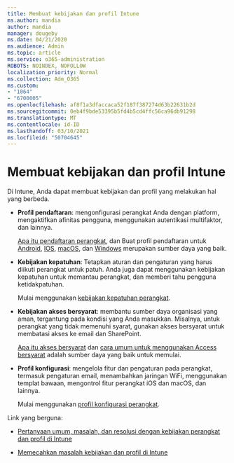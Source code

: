 ```yaml
---
title: Membuat kebijakan dan profil Intune
ms.author: mandia
author: mandia
manager: dougeby
ms.date: 04/21/2020
ms.audience: Admin
ms.topic: article
ms.service: o365-administration
ROBOTS: NOINDEX, NOFOLLOW
localization_priority: Normal
ms.collection: Adm_O365
ms.custom:
- "1064"
- "6700005"
ms.openlocfilehash: af8f1a3dfaccaca52f187f387274d63b22631b2d
ms.sourcegitcommit: 0eb4f9bde53395b5fd4b5cd4ffc56ca96db91298
ms.translationtype: MT
ms.contentlocale: id-ID
ms.lasthandoff: 03/10/2021
ms.locfileid: "50704645"
---
```

# <a name="creating-intune-policy-and-profiles"></a>Membuat kebijakan dan profil Intune

Di Intune, Anda dapat membuat kebijakan dan profil yang melakukan hal yang berbeda.

- **Profil pendaftaran**: mengonfigurasi perangkat Anda dengan platform, mengaktifkan afinitas pengguna, menggunakan autentikasi multifaktor, dan lainnya.

  [Apa itu pendaftaran perangkat](https://docs.microsoft.com/intune/device-enrollment), dan Buat profil pendaftaran untuk [Android](https://docs.microsoft.com/intune/android-enroll), [IOS](https://docs.microsoft.com/intune/ios-enroll), [macOS](https://docs.microsoft.com/intune/macos-enroll), dan [Windows](https://docs.microsoft.com/intune/windows-enrollment-methods) merupakan sumber daya yang baik.

- **Kebijakan kepatuhan**: Tetapkan aturan dan pengaturan yang harus diikuti perangkat untuk patuh. Anda juga dapat menggunakan kebijakan kepatuhan untuk memantau perangkat, dan memberi tahu pengguna ketidakpatuhan.

  Mulai menggunakan [kebijakan kepatuhan perangkat](https://docs.microsoft.com/intune/device-compliance-get-started).
- **Kebijakan akses bersyarat**: membantu sumber daya organisasi yang aman, tergantung pada kondisi yang Anda masukkan. Misalnya, untuk perangkat yang tidak memenuhi syarat, gunakan akses bersyarat untuk membatasi akses ke email dan SharePoint.

  [Apa itu akses bersyarat](https://docs.microsoft.com/intune/conditional-access) dan [cara umum untuk menggunakan Access bersyarat](https://docs.microsoft.com/intune/conditional-access-intune-common-ways-use) adalah sumber daya yang baik untuk memulai.

- **Profil konfigurasi**: mengelola fitur dan pengaturan pada perangkat, termasuk pengaturan email, menambahkan jaringan WiFi, menggunakan templat bawaan, mengontrol fitur perangkat iOS dan macOS, dan lainnya.

  Mulai menggunakan [profil konfigurasi perangkat](https://docs.microsoft.com/intune/device-profiles).

Link yang berguna:

- [Pertanyaan umum, masalah, dan resolusi dengan kebijakan perangkat dan profil di Intune](https://docs.microsoft.com/intune/device-profile-troubleshoot)

- [Memecahkan masalah kebijakan dan profil di Intune](https://docs.microsoft.com/troubleshoot/mem/intune/troubleshoot-policies-in-microsoft-intune)
